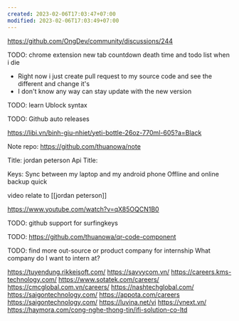 ```yaml
---
created: 2023-02-06T17:03:47+07:00
modified: 2023-02-06T17:03:49+07:00
---
```


https://github.com/OngDev/community/discussions/244

TODO: chrome extension new tab countdown death time and todo list when i die

- Right now i just create pull request to my source code and see the different and change it's
- I don't know any way can stay update with the new version

TODO: learn Ublock syntax

TODO: Github auto releases

https://libi.vn/binh-giu-nhiet/yeti-bottle-26oz-770ml-605?a=Black

Note repo: https://github.com/thuanowa/note

Title: jordan peterson
Api Title:

Keys:
Sync between my laptop and my android phone
Offline and online backup
quick

video relate to [[jordan peterson]]

https://www.youtube.com/watch?v=qX85OQCN1B0

TODO: github support for surfingkeys

TODO: https://github.com/thuanowa/qr-code-component

TODO: find more out-source or product company for internship
What company do I want to intern at?

https://tuyendung.rikkeisoft.com/
https://savvycom.vn/
https://careers.kms-technology.com/
https://www.sotatek.com/careers/
https://cmcglobal.com.vn/careers/
https://nashtechglobal.com/
https://saigontechnology.com/
https://appota.com/careers
https://saigontechnology.com/
https://luvina.net/vi
https://vnext.vn/
https://haymora.com/cong-nghe-thong-tin/ifi-solution-co-ltd
